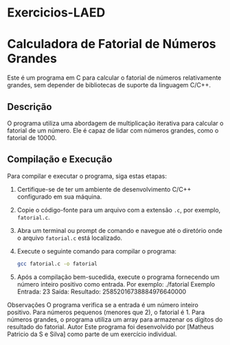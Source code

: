 # Exercicios-LAED
# Calculadora de Fatorial de Números Grandes

Este é um programa em C para calcular o fatorial de números relativamente grandes, sem depender de bibliotecas de suporte da linguagem C/C++.

## Descrição

O programa utiliza uma abordagem de multiplicação iterativa para calcular o fatorial de um número. Ele é capaz de lidar com números grandes, como o fatorial de 10000.

## Compilação e Execução

Para compilar e executar o programa, siga estas etapas:

1. Certifique-se de ter um ambiente de desenvolvimento C/C++ configurado em sua máquina.
2. Copie o código-fonte para um arquivo com a extensão `.c`, por exemplo, `fatorial.c`.
3. Abra um terminal ou prompt de comando e navegue até o diretório onde o arquivo `fatorial.c` está localizado.
4. Execute o seguinte comando para compilar o programa:
   
   ```bash
   gcc fatorial.c -o fatorial
5. Após a compilação bem-sucedida, execute o programa fornecendo um número inteiro positivo como entrada. Por exemplo:
 ./fatorial
Exemplo
Entrada: 23
Saída: Resultado: 25852016738884976640000

Observações
O programa verifica se a entrada é um número inteiro positivo.
Para números pequenos (menores que 2), o fatorial é 1.
Para números grandes, o programa utiliza um array para armazenar os dígitos do resultado do fatorial.
Autor
Este programa foi desenvolvido por [Matheus Patricio da S e Silva] como parte de um exercício individual.

